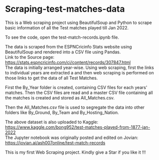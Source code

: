 # Scraping-test-matches-data
This is a Web scraping project using BeautifulSoup and Python to scrape basic information of all the Test matches played till Jan 2022. 

To see the code, open the test-match-records.ipynb file.

The data is scraped from the ESPNCricinfo Stats website using BeautifulSoup and rendered into a CSV file using Pandas.<br>
Link to the Source page: https://stats.espncricinfo.com/ci/content/records/307847.html <br>
The data is initially arranged year-wise. Using web scraping, first the links to individual years are extracted a and then web scraping is performed on those links to get the data of all Test Matches.

First the By_Year folder is created, containing CSV files for each years' matches. Then the CSV files are  read and a master CSV file containing all the matches is created and stored as All_Matches.csv.

Then the All_Matches.csv file is used to segregate the data into other folders like By_Ground, By_Team and By_Hosting_Nation.

The above dataset is also uploaded to Kaggle: https://www.kaggle.com/bong952/test-matches-played-from-1877-jan-2022 <br>
The Jupyter notebook was originally posted and edited on Jovian: https://jovian.ai/ash007online/test-match-records

This is my first Web Scraping project. Kindly give a Star if you like it !!!
